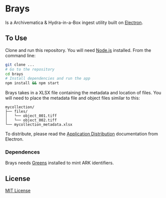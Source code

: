 # Brays

Is a Archivematica & Hydra-in-a-Box ingest utility built on [Electron](http://electron.atom.io/).

## To Use

Clone and run this repository. You will need [Node.js](https://nodejs.org/en/download/) installed. From the command line:

```bash
git clone ...
# Go to the repository
cd brays
# Install dependencies and run the app
npm install && npm start
```

Brays takes in a XLSX file containing the metadata and location of files. You will need to place the metadata file and object files similar to this:

```
mycollection/
├── files/
│   └── object_001.tiff
│   └── object_002.tiff
└── mycollection_metadata.xlsx
```

To distribute, please read the [Application Distribution](http://electron.atom.io/docs/v0.37.5/tutorial/application-distribution/) documentation from Electron.

### Dependences

Brays needs [Greens](https://github.com/uhlibraries-digital/greens) installed to mint ARK identifiers.

## License

[MIT License](LICENSE.txt)
